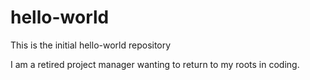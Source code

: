 # hello-world
This is the initial hello-world repository

I am a retired project manager wanting to return to my roots in coding.
